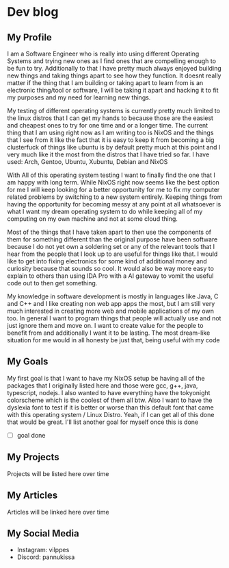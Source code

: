 # Dev blog

## My Profile

I am a Software Engineer who is really into using different Operating Systems and trying new ones as I
find ones that are compelling enough to be fun to try. Additionally to that I have pretty much always
enjoyed building new things and taking things apart to see how they function. It doesnt really matter
if the thing that I am building or taking apart to learn from is an electronic thing/tool or software, 
I will be taking it apart and hacking it to fit my purposes and my need for learning new things.

My testing of different operating systems is currently pretty much limited to the linux distros that I
can get my hands to because those are the easiest and cheapest ones to try for one time and or a longer
time. The current thing that I am using right now as I am writing too is NixOS and the things that I see
from it like the fact that it is easy to keep it from becoming a big clusterfuck of things like ubuntu is
by default pretty much at this point and I very much like it the most from the distros that I have tried so far.
I have used: Arch, Gentoo, Ubuntu, Xubuntu, Debian and NixOS

With All of this operating system testing I want to finally find the one that I am happy with long term.
While NixOS right now seems like the best option for me I will keep looking for a better opportunity for 
me to fix my computer related problems by switching to a new system entirely. Keeping things from having
the opportunity for becoming messy at any point at all whatsoever is what I want my dream operating system
to do while keeping all of my computing on my own machine and not at some cloud thing.

Most of the things that I have taken apart to then use the components of them for something different than the
original purpose have been software because I do not yet own a soldering set or any of the relevant tools 
that I hear from the people that I look up to are useful for things like that. I would like to get into
fixing electronics for some kind of additional money and curiosity because that sounds so cool. It would
also be way more easy to explain to others than using IDA Pro with a AI gateway to vomit the useful code out
to then get something.

My knowledge in software development is mostly in languages like Java, C and C++ and I like creating non web app
apps the most, but I am still very much interested in creating more web and mobile applications of my own too.
In general I want to program things that people will actually use and not just ignore them and move on. I 
want to create value for the people to benefit from and additionally I want it to be lasting. The most dream-like
situation for me would in all honesty be just that, being useful with my code

## My Goals

My first goal is that I want to have my NixOS setup be having all of the packages that I originally listed here
and those were gcc, g++, java, typescript, nodejs. I also wanted to have everything have the tokyonight colorscheme
which is the coolest of them all btw. Also I want to have the dyslexia font to test if it is better or worse than
this default font that came with this operating system / Linux Distro. Yeah, if I can get all of this done that
would be great. I'll list another goal for myself once this is done

- [ ] goal done

## My Projects

Projects will be listed here over time

## My Articles

Articles will be linked here over time

## My Social Media

- Instagram: vilppes
- Discord: pannukissa
